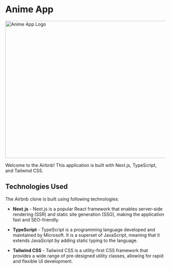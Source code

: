 # Anime App

<div style="display: flex; justify-content: center;">
    <img src="https://github.com/dragan717080/Airbnb/assets/135660124/37bfb31d-0f16-4a1c-b0ac-3ed64fa6ad06" 
    alt="Anime App Logo" height="430" width="800">
</div>

Welcome to the Airbnb! This application is built with Next.js, TypeScript, and Tailwind CSS.

## Technologies Used

The Airbnb clone is built using following technologies:

- **Next.js** - Next.js is a popular React framework that enables server-side rendering (SSR) and static site generation (SSG), making the application fast and SEO-friendly.

- **TypeScript** - TypeScript is a programming language developed and maintained by Microsoft. It is a superset of JavaScript, meaning that it extends JavaScript by adding static typing to the language.

- **Tailwind CSS** - Tailwind CSS is a utility-first CSS framework that provides a wide range of pre-designed utility classes, allowing for rapid and flexible UI development.
